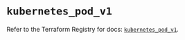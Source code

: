 # `kubernetes_pod_v1`

Refer to the Terraform Registry for docs: [`kubernetes_pod_v1`](https://registry.terraform.io/providers/hashicorp/kubernetes/2.32.0/docs/resources/pod_v1).
